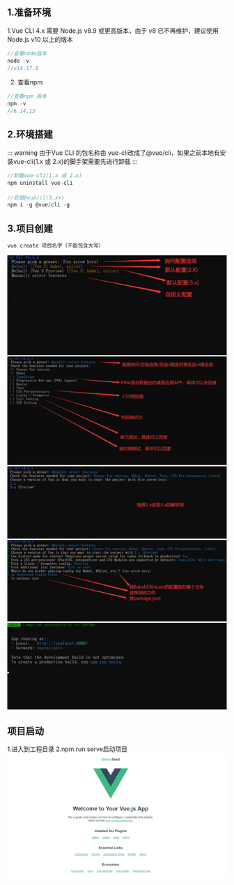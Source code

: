 ## 1.准备环境
1.Vue CLI 4.x 需要 Node.js v8.9 或更高版本，由于 v8 已不再维护，建议使用 Node.js v10 以上的版本
```js
//查看node版本
node -v
//v14.17.0
```
2. 查看npm
```js
//查看npm 版本
npm -v
//6.14.13
```
## 2.环境搭建
::: warning
由于Vue CLI 的包名称由 vue-cli改成了@vue/cli，如果之前本地有安装vue-cli(1.x 或 2.x)的脚手架需要先进行卸载
:::

```js
//卸载vue-cli(1.x 或 2.x)
npm uninstall vue-cli

//安装@vue/cl(3.x+)
npm i -g @vue/cli -g

```
## 3.项目创建
```js
vue create 项目名字（不能包含大写）
```
![image.png](../.vuepress/public/vue3/1.png)
![image.png](../.vuepress/public/vue3/2.png)
![image.png](../.vuepress/public/vue3/3.png)
![image.png](../.vuepress/public/vue3/4.png)
![image.png](../.vuepress/public/vue3/5.png)

## 项目启动
1.进入到工程目录
2.npm run serve启动项目
![image.png](../.vuepress/public/vue3/6.png)